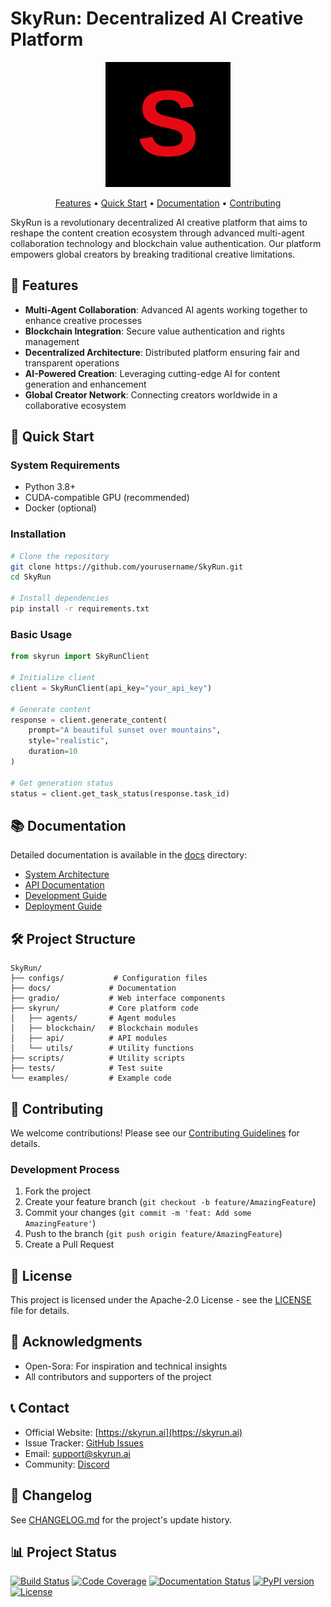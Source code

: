 # SkyRun: Decentralized AI Creative Platform

<div align="center">
  <img src="assets/images/logo.svg" alt="SkyRun Logo" width="200"/>
  <p>
    <a href="#features">Features</a> •
    <a href="#quick-start">Quick Start</a> •
    <a href="#documentation">Documentation</a> •
    <a href="#contributing">Contributing</a>
  </p>
</div>

SkyRun is a revolutionary decentralized AI creative platform that aims to reshape the content creation ecosystem through advanced multi-agent collaboration technology and blockchain value authentication. Our platform empowers global creators by breaking traditional creative limitations.

## 🌟 Features

- **Multi-Agent Collaboration**: Advanced AI agents working together to enhance creative processes
- **Blockchain Integration**: Secure value authentication and rights management
- **Decentralized Architecture**: Distributed platform ensuring fair and transparent operations
- **AI-Powered Creation**: Leveraging cutting-edge AI for content generation and enhancement
- **Global Creator Network**: Connecting creators worldwide in a collaborative ecosystem

## 🚀 Quick Start

### System Requirements

- Python 3.8+
- CUDA-compatible GPU (recommended)
- Docker (optional)

### Installation

```bash
# Clone the repository
git clone https://github.com/yourusername/SkyRun.git
cd SkyRun

# Install dependencies
pip install -r requirements.txt
```

### Basic Usage

```python
from skyrun import SkyRunClient

# Initialize client
client = SkyRunClient(api_key="your_api_key")

# Generate content
response = client.generate_content(
    prompt="A beautiful sunset over mountains",
    style="realistic",
    duration=10
)

# Get generation status
status = client.get_task_status(response.task_id)
```

## 📚 Documentation

Detailed documentation is available in the [docs](docs/) directory:

- [System Architecture](docs/architecture.md)
- [API Documentation](docs/api.md)
- [Development Guide](docs/development.md)
- [Deployment Guide](docs/deployment.md)

## 🛠️ Project Structure

```
SkyRun/
├── configs/           # Configuration files
├── docs/             # Documentation
├── gradio/           # Web interface components
├── skyrun/           # Core platform code
│   ├── agents/       # Agent modules
│   ├── blockchain/   # Blockchain modules
│   ├── api/          # API modules
│   └── utils/        # Utility functions
├── scripts/          # Utility scripts
├── tests/            # Test suite
└── examples/         # Example code
```

## 🤝 Contributing

We welcome contributions! Please see our [Contributing Guidelines](CONTRIBUTING.md) for details.

### Development Process

1. Fork the project
2. Create your feature branch (`git checkout -b feature/AmazingFeature`)
3. Commit your changes (`git commit -m 'feat: Add some AmazingFeature'`)
4. Push to the branch (`git push origin feature/AmazingFeature`)
5. Create a Pull Request

## 📄 License

This project is licensed under the Apache-2.0 License - see the [LICENSE](LICENSE) file for details.

## 🙏 Acknowledgments

- Open-Sora: For inspiration and technical insights
- All contributors and supporters of the project

## 📞 Contact

- Official Website: [https://skyrun.ai](https://skyrun.ai)
- Issue Tracker: [GitHub Issues](https://github.com/yourusername/SkyRun/issues)
- Email: support@skyrun.ai
- Community: [Discord](https://discord.gg/skyrun)

## 🔄 Changelog

See [CHANGELOG.md](CHANGELOG.md) for the project's update history.

## 📊 Project Status

[![Build Status](https://github.com/yourusername/SkyRun/workflows/CI/badge.svg)](https://github.com/yourusername/SkyRun/actions)
[![Code Coverage](https://codecov.io/gh/yourusername/SkyRun/branch/main/graph/badge.svg)](https://codecov.io/gh/yourusername/SkyRun)
[![Documentation Status](https://readthedocs.org/projects/skyrun/badge/?version=latest)](https://skyrun.readthedocs.io/en/latest/?badge=latest)
[![PyPI version](https://badge.fury.io/py/skyrun.svg)](https://badge.fury.io/py/skyrun)
[![License](https://img.shields.io/badge/license-Apache%202.0-blue.svg)](LICENSE) 